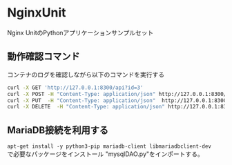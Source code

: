 # NginxUnit

Nginx UnitのPythonアプリケーションサンプルセット

## 動作確認コマンド
コンテナのログを確認しながら以下のコマンドを実行する
```bash
curl -X GET 'http://127.0.0.1:8300/api?id=3'
curl -X POST -H "Content-Type: application/json" http://127.0.0.1:8300/api -d '{"id":123}'
curl -X PUT  -H "Content-Type: application/json"  http://127.0.0.1:8300/api -d '{"id":123}'
curl -X DELETE  -H "Content-Type: application/json" http://127.0.0.1:8300/api -d '{"id":123}'
 ```

 ## MariaDB接続を利用する
```apt-get install -y python3-pip mariadb-client libmariadbclient-dev```  
で必要なパッケージをインストール
"mysqlDAO.py"をインポートする。